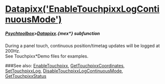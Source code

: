 # [Datapixx('EnableTouchpixxLogContinuousMode')](Datapixx-EnableTouchpixxLogContinuousMode) 
##### [Psychtoolbox](Pyschtoolbox)>[Datapixx](Datapixx).{mex*} subfunction


During a panel touch, continuous position/timetag updates will be logged at  
200Hz.  
See Touchpixx\*Demo files for examples.  
  


###See also:
[EnableTouchpixx](Datapixx-EnableTouchpixx), [GetTouchpixxCoordinates](Datapixx-GetTouchpixxCoordinates), [SetTouchpixxLog](Datapixx-SetTouchpixxLog), [DisableTouchpixxLogContinuousMode](Datapixx-DisableTouchpixxLogContinuousMode), [GetTouchpixxStatus](Datapixx-GetTouchpixxStatus)
